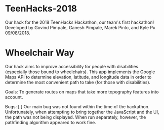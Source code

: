 # TeenHacks-2018
Our hack for the 2018 TeenHacks Hackathon, our team's first hackathon! Developed by Govind Pimpale, Ganesh Pimpale, Marek Pinto, and Kyle Pu. 09/08/2018.

# Wheelchair Way
Our hack aims to improve accessibility for people with disabilities (especially those bound to wheelchairs). This app implements the Google Maps API to determine elevation, latitude, and longitude data in order to determine the most convenient path to take (for those with disabilities).

Goals: To generate routes on maps that take more topography features into account.

Bugs:
[ ] Our main bug was not found within the time of the hackathon. Unfortunately, when attempting to bring together the JavaScript and the UI, the path was not being displayed. When run separately, however, the pathfinding algorithm appeared to work fine.
